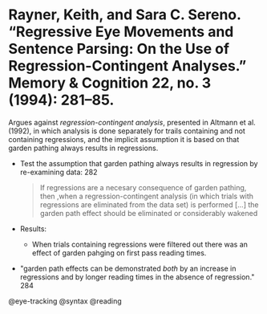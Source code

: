 # Rayner, Keith, and Sara C. Sereno. “Regressive Eye Movements and Sentence Parsing: On the Use of Regression-Contingent Analyses.” Memory & Cognition 22, no. 3 (1994): 281–85.

Argues against *regression-contingent analysis*, presented in Altmann et al. (1992), in which analysis is done separately for trails containing and not containing regressions, and the implicit assumption it is based on that garden pathing always results in regressions.

- Test the assumption that garden pathing always results in regression by re-examining data: 282

  > If regressions are a necesary consequence of garden pathing, then ,when a regression-contingent analysis (in which trials with regressions are eliminated from the data set) is performed [...] the garden path effect should be eliminated or considerably wakened

- Results:
  - When trials containing regressions were filtered out there was an effect of garden pahging on first pass reading times.

- "garden path effects can be demonstrated *both* by an increase in regressions and by longer reading times in the absence of regression." 284

@eye-tracking
@syntax
@reading
